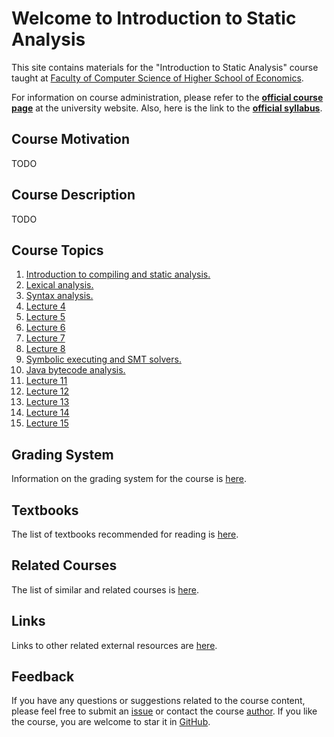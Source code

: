 # Welcome to Introduction to Static Analysis

This site contains materials for the "Introduction to Static Analysis" course taught at
[Faculty of Computer Science of Higher School of Economics](https://cs.hse.ru/en/).

For information on course administration, please refer to the
__[official course page](TODO)__ at the university website.
Also, here is the link to the __[official syllabus](TODO)__.

## Course Motivation

TODO

## Course Description

TODO

## Course Topics

1.  [Introduction to compiling and static analysis.](lectures/01/index.md)
2.  [Lexical analysis.](lectures/02/index.md)
3.  [Syntax analysis.](lectures/03/index.md)
4.  [Lecture 4](lectures/04/index.md)
5.  [Lecture 5](lectures/05/index.md)
6.  [Lecture 6](lectures/06/index.md)
7.  [Lecture 7](lectures/07/index.md)
8.  [Lecture 8](lectures/08/index.md)
9.  [Symbolic executing and SMT solvers.](lectures/09/index.md)
10. [Java bytecode analysis.](lectures/10/index.md)
11. [Lecture 11](lectures/11/index.md)
12. [Lecture 12](lectures/12/index.md)
13. [Lecture 13](lectures/13/index.md)
14. [Lecture 14](lectures/14/index.md)
15. [Lecture 15](lectures/15/index.md)

## Grading System

Information on the grading system for the course is [here](grades.md).

## Textbooks

The list of textbooks recommended for reading is [here](books.md).

## Related Courses

The list of similar and related courses is [here](courses.md).

## Links

Links to other related external resources are [here](links.md).

## Feedback

If you have any questions or suggestions related to the course content, please feel free to submit
an [issue](https://github.com/andrewt0301/static-analysis-course/issues)
or contact the course [author](https://github.com/andrewt0301).
If you like the course, you are welcome to star it in
[GitHub](https://github.com/andrewt0301/static-analysis-course).
